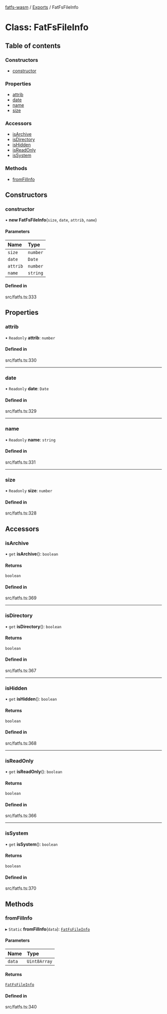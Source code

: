 [fatfs-wasm](../README.md) / [Exports](../modules.md) / FatFsFileInfo

# Class: FatFsFileInfo

## Table of contents

### Constructors

- [constructor](FatFsFileInfo.md#constructor)

### Properties

- [attrib](FatFsFileInfo.md#attrib)
- [date](FatFsFileInfo.md#date)
- [name](FatFsFileInfo.md#name)
- [size](FatFsFileInfo.md#size)

### Accessors

- [isArchive](FatFsFileInfo.md#isarchive)
- [isDirectory](FatFsFileInfo.md#isdirectory)
- [isHidden](FatFsFileInfo.md#ishidden)
- [isReadOnly](FatFsFileInfo.md#isreadonly)
- [isSystem](FatFsFileInfo.md#issystem)

### Methods

- [fromFilInfo](FatFsFileInfo.md#fromfilinfo)

## Constructors

### constructor

• **new FatFsFileInfo**(`size`, `date`, `attrib`, `name`)

#### Parameters

| Name | Type |
| :------ | :------ |
| `size` | `number` |
| `date` | `Date` |
| `attrib` | `number` |
| `name` | `string` |

#### Defined in

src/fatfs.ts:333

## Properties

### attrib

• `Readonly` **attrib**: `number`

#### Defined in

src/fatfs.ts:330

___

### date

• `Readonly` **date**: `Date`

#### Defined in

src/fatfs.ts:329

___

### name

• `Readonly` **name**: `string`

#### Defined in

src/fatfs.ts:331

___

### size

• `Readonly` **size**: `number`

#### Defined in

src/fatfs.ts:328

## Accessors

### isArchive

• `get` **isArchive**(): `boolean`

#### Returns

`boolean`

#### Defined in

src/fatfs.ts:369

___

### isDirectory

• `get` **isDirectory**(): `boolean`

#### Returns

`boolean`

#### Defined in

src/fatfs.ts:367

___

### isHidden

• `get` **isHidden**(): `boolean`

#### Returns

`boolean`

#### Defined in

src/fatfs.ts:368

___

### isReadOnly

• `get` **isReadOnly**(): `boolean`

#### Returns

`boolean`

#### Defined in

src/fatfs.ts:366

___

### isSystem

• `get` **isSystem**(): `boolean`

#### Returns

`boolean`

#### Defined in

src/fatfs.ts:370

## Methods

### fromFilInfo

▸ `Static` **fromFilInfo**(`data`): [`FatFsFileInfo`](FatFsFileInfo.md)

#### Parameters

| Name | Type |
| :------ | :------ |
| `data` | `Uint8Array` |

#### Returns

[`FatFsFileInfo`](FatFsFileInfo.md)

#### Defined in

src/fatfs.ts:340

